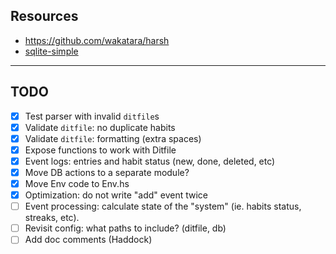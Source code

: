 ## Resources

- https://github.com/wakatara/harsh
- [sqlite-simple](https://hackage.haskell.org/package/sqlite-simple-0.4.18.0/docs/Database-SQLite-Simple.html)

---

## TODO

- [x] Test parser with invalid `ditfile`s
- [x] Validate `ditfile`: no duplicate habits
- [x] Validate `ditfile`: formatting (extra spaces)
- [x] Expose functions to work with Ditfile
- [x] Event logs: entries and habit status (new, done, deleted, etc)
- [x] Move DB actions to a separate module?
- [x] Move Env code to Env.hs
- [x] Optimization: do not write "add" event twice
- [ ] Event processing: calculate state of the "system" (ie. habits status, streaks, etc).
- [ ] Revisit config: what paths to include? (ditfile, db)
- [ ] Add doc comments (Haddock)
